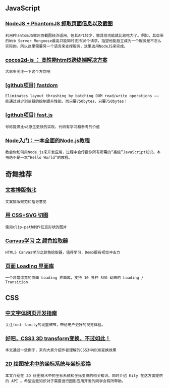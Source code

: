 
## JavaScript

### [NodeJS + PhantomJS 抓取页面信息以及截图](http://www.cnblogs.com/justany/p/3279717.html)

    利用PhantomJS做网页截图经济适用，但其API较少，做其他功能就比较吃力了。例如，其自带的Web Server Mongoose最高只能同时支持10个请求，指望他能独立成为一个服务是不怎么实际的。所以这里需要另一个语言来支撑服务，这里选用NodeJS来完成。

### [cocos2d-js ： 高性能html5跨终端解决方案](http://new.w3ctech.com/topic/78)

    大家多关注一下这个方向吧

### [[github项目] fastdom](https://github.com/wilsonpage/fastdom)

    Eliminates layout thrashing by batching DOM read/write operations —— 能通过减少浏览器的绘制提升性能，而只要750bytes，只要750bytes！

### [[github项目] fast.js](https://github.com/codemix/fast.js)

    号称提供比v8原生更快的实现，代码有学习和参考的价值

### [Node入门：一本全面的Node.js教程](http://www.nodebeginner.org/index-zh-cn.html)

    教会你如何用Node.js来开发应用，过程中会传授你所有所需的“高级”JavaScript知识。本书绝不是一本“Hello World”的教程。

## 奇舞推荐

### [文案排版指北](https://github.com/sparanoid/chinese-copywriting-guidelines)

    文案排版规范和指导意见

### [用 CSS+SVG 切图](http://sarasoueidan.com/blog/css-svg-clipping/?utm_source=CSS-Weekly&utm_campaign=Issue-119&utm_medium=email)

    使用clip-path制作任意形状的图片

### [Canvas学习 之 颜色拾取器](http://www.w3cfuns.com/blog-5444604-5399066.html)

    HTML5 Canvas学习之颜色拾取器，值得学习，Demo很有视觉冲击力

### [页面 Loading 界面库](https://github.com/codrops/PageLoadingEffects)

    一个非常漂亮的页面 Loading 界面库，支持 10 多种 SVG 动画的 Loading / Transition

## CSS

### [中文字体网页开发指南](http://www.ruanyifeng.com/blog/2014/07/chinese_fonts.html)

    关注font-family的设置细节，带给用户更好的视觉体验。

### [好吧，CSS3 3D transform变换，不过如此！](http://www.zhangxinxu.com/wordpress/?p=2592)

    本文通过一些例子，来向大家介绍作者理解的CSS3中的3D变换效果

### [2D 绘图技术中的坐标系统与坐标变换](http://fex.baidu.com/blog/2014/05/coordinate-and-transform/)

    本文介绍在 2D 绘图技术中的坐标系统和坐标变换的相关知识。同时介绍 Kity 在这方面提供的 API 。希望这些知识对于需要进行图形应用开发的同学会有所帮助。
